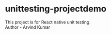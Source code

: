 # unittesting-projectdemo
This project is for React native unit testing.
<br>
Author - Arvind Kumar
